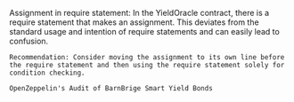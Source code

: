 Assignment in require statement: In the YieldOracle contract, there is a require statement that makes an assignment. This deviates from the standard usage and intention of require statements and can easily lead to confusion.

    Recommendation: Consider moving the assignment to its own line before the require statement and then using the require statement solely for condition checking.

    OpenZeppelin's Audit of BarnBrige Smart Yield Bonds